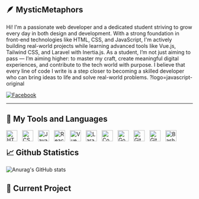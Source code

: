 ## 🪶 MysticMetaphors

Hi! I'm a passionate web developer and a dedicated student striving to grow every day in both design and development. With a strong foundation in front-end technologies like HTML, CSS, and JavaScript, I'm actively building real-world projects while learning advanced tools like Vue.js, Tailwind CSS, and Laravel with Inertia.js. As a student, I’m not just aiming to pass — I’m aiming higher: to master my craft, create meaningful digital experiences, and contribute to the tech world with purpose. I believe that every line of code I write is a step closer to becoming a skilled developer who can bring ideas to life and solve real-world problems.
?logo=javascript-original

   <p align="left">
      <a href="">
         <img alt="Facebook" title="Facebook" src="https://custom-icon-badges.demolab.com/badge/-vonbanalbryan18v@gmail.com-blue?style=for-the-badge&?logo=facebook&logoColor=white"/>
      </a> 
   </p>

---

## 🧰 My Tools and Languages 

<img align="left" alt="HTML" width="30px" style="padding-right:10px;" src="https://cdn.jsdelivr.net/gh/devicons/devicon/icons/html5/html5-plain.svg" />
<img align="left" alt="CSS" width="30px" style="padding-right:10px;" src="https://cdn.jsdelivr.net/gh/devicons/devicon/icons/css3/css3-plain.svg" />
<img align="left" alt="JavaScript" width="30px" style="padding-right:10px;" src="https://cdn.jsdelivr.net/gh/devicons/devicon/icons/javascript/javascript-plain.svg" />
<img align="left" alt="React" width="30px" style="padding-right:10px;" src="https://cdn.jsdelivr.net/gh/devicons/devicon/icons/react/react-original.svg" />
<img align="left" alt="Vue" width="30px" style="padding-right:10px;" src="https://cdn.jsdelivr.net/gh/devicons/devicon@latest/icons/vuejs/vuejs-original.svg" />    
<img align="left" alt="Laravel" width="30px" style="padding-right:10px;" src="https://cdn.jsdelivr.net/gh/devicons/devicon@latest/icons/laravel/laravel-original.svg" />  
<img align="left" alt="CodeIgniter" width="30px" style="padding-right:10px;" src="https://cdn.jsdelivr.net/gh/devicons/devicon@latest/icons/codeigniter/codeigniter-plain-wordmark.svg" />  
<img align="left" alt="Godot" width="30px" style="padding-right:10px;" src="https://cdn.jsdelivr.net/gh/devicons/devicon@latest/icons/godot/godot-original.svg" />  
<!--<img align="left" alt="C++" width="30px" style="padding-right:10px;" src="https://cdn.jsdelivr.net/gh/devicons/devicon/icons/cplusplus/cplusplus-line.svg" />-->
<img align="left" alt="GitHub" width="30px" style="padding-right:10px;" src="https://cdn.jsdelivr.net/gh/devicons/devicon/icons/github/github-original.svg" />
<img align="left" alt="Git" width="30px" style="padding-right:10px;" src="https://cdn.jsdelivr.net/gh/devicons/devicon/icons/git/git-original.svg" />
<img align="left" alt="Bash" width="30px" style="padding-right:10px;" src="https://cdn.jsdelivr.net/gh/devicons/devicon/icons/bash/bash-original.svg" />
<br />

## 📈 Github Statistics

![Anurag's GitHub stats](https://github-readme-stats.vercel.app/api?username=MysticMetaphors&show_icons=true&theme=gruv)

## 📂 Current Project




